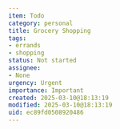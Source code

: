 ```yaml
---
item: Todo
category: personal
title: Grocery Shopping
tags:
- errands
- shopping
status: Not started
assignee:
- None
urgency: Urgent
importance: Important
created: 2025-03-10@18:13:19
modified: 2025-03-10@18:13:19
uid: ec89fd0508920486
---
```


